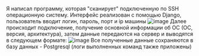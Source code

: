 Я написал программу, которая "сканирует" подключенную по SSH операционную систему.
Интерфейс реализован с помощью Django, пользователь вводит логин, пароль, порт и ip машины
![image](C:\Users\USER1\Downloads\input.png)
Далее происходит подключение, получение основной информации об ОС (ОС, версия, архитектура), затем данные передаются на сервер и выводятся 
в следующем формате:
![image](C:\Users\USER1\Downloads\results.png)
Все полученные данные сохраняются в базу данных - Postgresql (логи выполненных команд также приложены)
